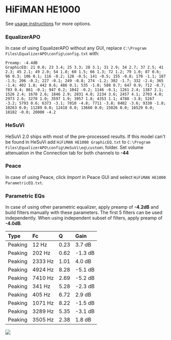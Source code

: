 # HiFiMAN HE1000
See [usage instructions](https://github.com/jaakkopasanen/AutoEq#usage) for more options.

### EqualizerAPO
In case of using EqualizerAPO without any GUI, replace `C:\Program Files\EqualizerAPO\config\config.txt`
with:
```
Preamp: -4.4dB
GraphicEQ: 21 0.0; 23 3.4; 25 3.3; 28 3.1; 31 2.9; 34 2.7; 37 2.5; 41 2.3; 45 2.1; 49 2.0; 54 1.8; 60 1.5; 66 1.3; 72 1.2; 79 1.0; 87 0.6; 96 0.3; 106 0.1; 116 -0.2; 128 -0.5; 141 -0.5; 155 -0.8; 170 -1.1; 187 -1.5; 206 -0.2; 227 -0.1; 249 -0.8; 274 -1.2; 302 -1.7; 332 -2.4; 365 -1.4; 402 1.8; 442 0.6; 486 0.1; 535 -1.0; 588 0.7; 647 0.9; 712 -0.7; 783 0.4; 861 -0.1; 947 0.2; 1042 -0.2; 1146 -0.1; 1261 2.4; 1387 2.1; 1526 2.4; 1678 2.6; 1846 2.9; 2031 4.0; 2234 3.6; 2457 4.1; 2703 4.0; 2973 2.6; 3270 1.0; 3597 1.9; 3957 1.8; 4353 1.1; 4788 -3.8; 5267 -3.2; 5793 0.6; 6373 -3.1; 7010 -4.8; 7711 -3.8; 8482 -3.6; 9330 -1.8; 10263 0.0; 11289 0.0; 12418 0.0; 13660 0.0; 15026 0.0; 16529 0.0; 18182 -0.0; 20000 -4.2
```

### HeSuVi
HeSuVi 2.0 ships with most of the pre-processed results. If this model can't be found in HeSuVi add
`HiFiMAN HE1000 GraphicEQ.txt` to `C:\Program Files\EqualizerAPO\config\HeSuVi\eq\custom\` folder.
Set volume attenuation in the Connection tab for both channels to **-44**

### Peace
In case of using Peace, click *Import* in Peace GUI and select `HiFiMAN HE1000 ParametricEQ.txt`.

### Parametric EQs
In case of using other parametric equalizer, apply preamp of **-4.2dB** and build filters manually
with these parameters. The first 5 filters can be used independently.
When using independent subset of filters, apply preamp of **-4.0dB**.

| Type    | Fc      |    Q | Gain    |
|:--------|:--------|:-----|:--------|
| Peaking | 12 Hz   | 0.23 | 3.7 dB  |
| Peaking | 202 Hz  | 0.62 | -1.3 dB |
| Peaking | 2333 Hz | 1.01 | 4.0 dB  |
| Peaking | 4924 Hz | 8.28 | -5.1 dB |
| Peaking | 7410 Hz | 2.69 | -5.2 dB |
| Peaking | 341 Hz  | 5.28 | -2.3 dB |
| Peaking | 405 Hz  | 6.72 | 2.9 dB  |
| Peaking | 1071 Hz | 8.22 | -1.5 dB |
| Peaking | 3289 Hz | 5.35 | -3.1 dB |
| Peaking | 3505 Hz | 2.38 | 1.8 dB  |

![](https://raw.githubusercontent.com/jaakkopasanen/AutoEq/master/results/innerfidelity/sbaf-serious/HiFiMAN%20HE1000/HiFiMAN%20HE1000.png)